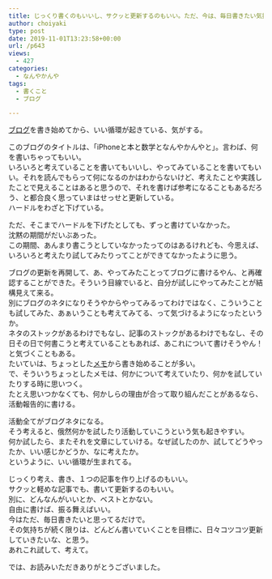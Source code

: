 ```yaml
---
title: じっくり書くのもいいし、サクッと更新するのもいい。ただ、今は、毎日書きたい気持ちなだけで。
author: choiyaki
type: post
date: 2019-11-01T13:23:58+00:00
url: /p643
views:
  - 427
categories:
  - なんやかんや
tags: 
  - 書くこと
  - ブログ

---
```

[ブログ][1]を書き始めてから、いい循環が起きている、気がする。

このブログのタイトルは、「iPhoneと本と数学となんやかんやと」。言わば、何を書いちゃってもいい。  
いろいろと考えていることを書いてもいいし、やってみていることを書いてもいい。それを読んでもらって何になるのかはわからないけど、考えたことや実践したことで見えることはあると思うので、それを書けば参考になることもあるだろう、と都合良く思っていまはせっせと更新している。  
ハードルをわざと下げている。

ただ、そこまでハードルを下げたとしても、ずっと書けていなかった。  
沈黙の期間がだいぶあった。  
この期間、あんまり書こうとしていなかったってのはあるけれども、今思えば、いろいろと考えたり試してみたりってことができてなかったように思う。

ブログの更新を再開して、あ、やってみたことってブログに書けるやん、と再確認することができた。そういう目線でいると、自分が試しにやってみたことが結構見えて来る。  
別にブログのネタになりそうやからやってみるってわけではなく、こういうことも試してみた、あぁいうことも考えてみてる、って気づけるようになったというか。  
ネタのストックがあるわけでもなし、記事のストックがあるわけでもなし、その日その日で何書こうと考えていることもあれば、あこれについて書けそうやん！と気づくこともある。  
たいていは、ちょっとした[メモ][2]から書き始めることが多い。  
で、そういうちょっとしたメモは、何かについて考えていたり、何かを試していたりする時に思いつく。  
たとえ思いつかなくても、何かしらの理由が合って取り組んだことがあるなら、活動報告的に書ける。

活動全てがブログネタになる。  
そう考えると、俄然何かを試したり活動していこうという気も起きやすい。  
何か試したら、またそれを文章にしていける。なぜ試したのか、試してどうやったか、いい感じかどうか、なに考えたか。  
というように、いい循環が生まれてる。

じっくり考え、書き、１つの記事を作り上げるのもいい。  
サクッと軽めな記事でも、書いて更新するのもいい。  
別に、どんなんがいいとか、ベストとかない。  
自由に書けば、振る舞えばいい。  
今はただ、毎日書きたいと思ってるだけで。  
その気持ちが続く限りは、どんどん書いていくことを目標に、日々コツコツ更新していきたいな、と思う。  
あれこれ試して、考えて。

では、お読みいただきありがとうございました。

 [1]: https://scrapbox.io/choiyaki-hondana/%E3%83%96%E3%83%AD%E3%82%B0
 [2]: https://scrapbox.io/choiyaki-hondana/%E3%83%A1%E3%83%A2